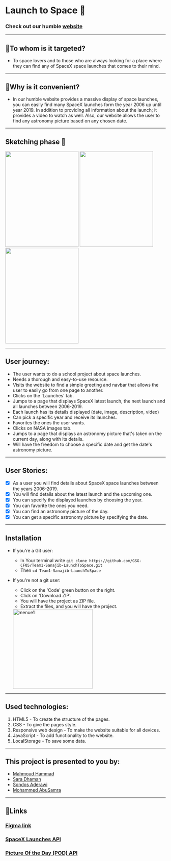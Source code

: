 # Launch to Space 🚀

### Check out our humble [website](https://gsg-cf05.github.io/Team1-Sanajib-LaunchToSpace/)

---

## 🌠To whom is it targeted?

- To space lovers and to those who are always looking for a place where they can find any of SpaceX space launches that comes to their mind.

---

## 🌠Why is it convenient?

- In our humble website provides a massive display of space launches, you can easily find many SpaceX launches form the year 2006 up until year 2019. In addition to providing all information about the launch; it provides a video to watch as well. Also, our website allows the user to find any astronomy picture based on any chosen date.

---

## Sketching phase 📝

<div display='flex'>
  <img src="https://i.ibb.co/1Q7M8pH/IMG-20220316-104035-1.jpg" width="230" height="300"/>
  <img src="https://i.ibb.co/T8VZfWn/IMG-20220316-104102-2.jpg" width="230" height="300"/> 
  <img src="https://i.ibb.co/27W9Rw9/IMG-20220316-110049-2.jpg" width="230" height="300"/>
</div>

---

## User journey:

- The user wants to do a school project about space launches.
- Needs a thorough and easy-to-use resource.
- Visits the website to find a simple greeting and navbar that allows the user to easily go from one page to another.
- Clicks on the 'Launches' tab.
- Jumps to a page that displays SpaceX latest launch, the next launch and all launches between 2006-2019.
- Each launch has its details displayed (date, image, description, video)
- Can pick a specific year and receive its launches.
- Favorites the ones the user wants.
- Clicks on NASA images tab.
- Jumps to a page that displays an astronomy picture that's taken on the current day, along with its details.
- Will have the freedom to choose a specific date and get the date's astronomy picture.

---

## User Stories:

- [x] As a user you will find details about SpaceX space launches between the years 2006-2019.
- [x] You will find details about the latest launch and the upcoming one.
- [x] You can specify the displayed launches by choosing the year.
- [x] You can favorite the ones you need.
- [x] You can find an astronomy picture of the day.
- [x] You can get a specific astronomy picture by specifying the date.

---

## Installation

- If you're a Git user:

  - In Your terminal write
    `git clone https://github.com/GSG-CF05/Team1-Sanajib-LaunchToSpace.git`
  - Then `cd Team1-Sanajib-LaunchToSpace`

- If you're not a git user:

  - Click on the 'Code' green button on the right.
  - Click on 'Download ZIP'.
  - You will have the project as ZIP file.
  - Extract the files, and you will have the project.

  <img src="https://i.ibb.co/xMFnTv3/menue1.jpg" alt="menue1" width="250">

---

## Used technologies:

1. HTML5 - To create the structure of the pages.
2. CSS - To give the pages style.
3. Responsive web design - To make the website suitable for all devices.
4. JavaScript - To add functionality to the website.
5. LocalStorage - To save some data.

---

## This project is presented to you by:

- [Mahmoud Hammad](https://github.com/mahmoudhammad309)
- [Sara Dhaman](https://github.com/SaraDahman)
- [Sondos Aderawi](https://github.com/SundusAhmed)
- [Mohammed AbuSamra](https://github.com/MohammedAbuSamra)

---

## 📌Links

### [Figma link](https://www.figma.com/file/F87dBvd0xPMPzt1WSV17ZC/Final-Project?node-id=0%3A1)

### [SpaceX Launches API](https://github.com/r-spacex/SpaceX-API)

### [Picture Of the Day (POD) API](https://github.com/nasa/apod-api)
